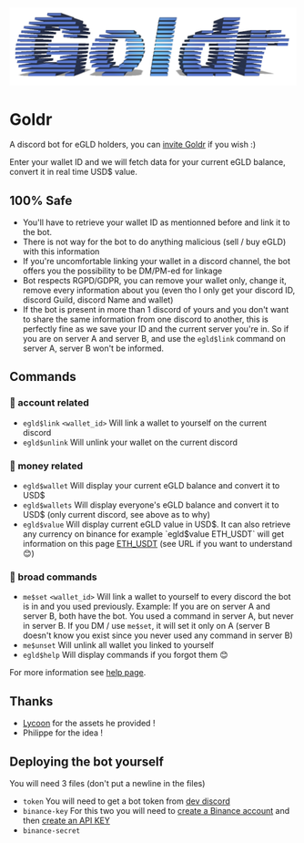 ![Goldr logo](/imgs/goldr-logo.png)

# Goldr
A discord bot for eGLD holders, you can [invite Goldr](https://discord.com/api/oauth2/authorize?client_id=807967570962939914&permissions=10304&scope=bot) if you wish :) 

Enter your wallet ID and we will fetch data for your current eGLD balance, convert it in real time USD$ value.

## 100% Safe
- You'll have to retrieve your wallet ID as mentionned before and link it to the bot.
- There is not way for the bot to do anything malicious (sell / buy eGLD) with this information
- If you're uncomfortable linking your wallet in a discord channel, the bot offers you the possibility to be DM/PM-ed for linkage
- Bot respects RGPD/GDPR, you can remove your wallet only, change it, remove every information about you (even tho I only get your discord ID, discord Guild, discord Name and wallet)
- If the bot is present in more than 1 discord of yours and you don't want to share the same information from one discord to another, this is perfectly fine as we save your ID and the current server you're in. So if you are on server A and server B, and use the `egld$link` command on server A, server B won't be informed.

## Commands
### 👛 account related
- `egld$link` `<wallet_id>` Will link a wallet to yourself on the current discord
- `egld$unlink` Will unlink your wallet on the current discord

### 💸 money related
- `egld$wallet` Will display your current eGLD balance and convert it to USD$
- `egld$wallets` Will display everyone's eGLD balance and convert it to USD$ (only current discord, see above as to why)
- `egld$value` Will display current eGLD value in USD$. It can also retrieve any currency on binance for example `egld$value ETH_USDT` will get information on this page [ETH_USDT](https://www.binance.com/en-IN/trade/ETH_USDT) (see URL if you want to understand 😊)

### 📢 broad commands
- `me$set` `<wallet_id>` Will link a wallet to yourself to every discord the bot is in and you used previously. Example: If you are on server A and server B, both have the bot. You used a command in server A, but never in server B. If you DM / use `me$set`, it will set it only on A (server B doesn't know you exist since you never used any command in server B)
- `me$unset` Will unlink all wallet you linked to yourself
- `egld$help` Will display commands if you forgot them 😊

For more information see [help page](help).

## Thanks
- [Lycoon](https://github.com/Lycoon) for the assets he provided !
- Philippe for the idea !

## Deploying the bot yourself
You will need 3 files (don't put a newline in the files)
- `token` You will need to get a bot token from [dev discord](https://discord.com/developers/applications)
- `binance-key` For this two you will need to [create a Binance account](https://www.binance.com) and then [create an API KEY](https://www.binance.com/fr/my/settings/api-management)
- `binance-secret`

